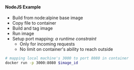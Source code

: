 #### NodeJS Example

- Build from node:alpine base image
- Copy file to container
- Build and tag image
- Run image
- Setup port mapping: _a runtime constraint_
  - Only for incoming requests
  - No limit on container's ability to reach outside

```bash
# mapping local machine's 3000 to port 8080 in container
docker run -p 3000:8080 $image_id
```
